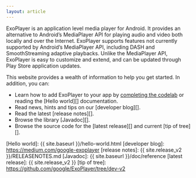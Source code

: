 ```yaml
---
layout: article
---
```


ExoPlayer is an application level media player for Android. It provides an
alternative to Android’s MediaPlayer API for playing audio and video both
locally and over the Internet. ExoPlayer supports features not currently
supported by Android’s MediaPlayer API, including DASH and SmoothStreaming
adaptive playbacks. Unlike the MediaPlayer API, ExoPlayer is easy to customize
and extend, and can be updated through Play Store application updates.

This website provides a wealth of information to help you get started. In
addition, you can:

* Learn how to add ExoPlayer to your app by [completing the codelab][] or
reading the [Hello world][] documentation.
* Read news, hints and tips on our [developer blog][].
* Read the latest [release notes][].
* Browse the library [Javadoc][].
* Browse the source code for the [latest release][] and current [tip of tree][].

[completing the codelab]: https://codelabs.developers.google.com/codelabs/exoplayer-intro/
[Hello world]: {{ site.baseurl }}/hello-world.html
[developer blog]: https://medium.com/google-exoplayer
[release notes]: {{ site.release_v2 }}/RELEASENOTES.md
[Javadoc]: {{ site.baseurl }}/doc/reference
[latest release]: {{ site.release_v2 }}
[tip of tree]: https://github.com/google/ExoPlayer/tree/dev-v2
